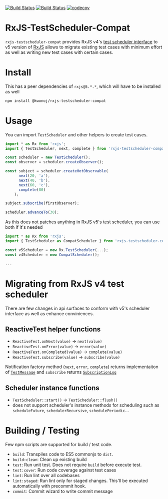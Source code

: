 [![Build Status](https://circleci.com/gh/kwonoj/rxjs-testscheduler-compat/tree/master.svg?style=shield&circle-token=:circle-token)](https://circleci.com/gh/kwonoj/rxjs-testscheduler-compat/tree/master)
[![Build Status](https://snap-ci.com/kwonoj/rxjs-testscheduler-compat/branch/master/build_image)](https://snap-ci.com/kwonoj/rxjs-testscheduler-compat/branch/master)
[![codecov](https://codecov.io/gh/kwonoj/rxjs-testscheduler-compat/branch/master/graph/badge.svg)](https://codecov.io/gh/kwonoj/rxjs-testscheduler-compat)

# RxJS-TestScheduler-Compat

`rxjs-testscheduler-compat` provides RxJS v4's [test scheduler interface](https://github.com/Reactive-Extensions/RxJS/blob/master/doc/api/testing/testscheduler.md) to v5 version of [RxJS](https://github.com/ReactiveX/rxjs) allows to migrate existing test cases with minimum effort as well as writing new test cases with certain cases.

# Install

This has a peer dependencies of `rxjs@5.*.*`, which will have to be installed as well

```sh
npm install @kwonoj/rxjs-testscheduler-compat
```

# Usage

You can import `TestScheduler` and other helpers to create test cases.

```js
import * as Rx from 'rxjs';
import { TestScheduler, next, complete } from 'rxjs-testscheduler-compat';

const scheduler = new TestScheduler();
const observer = scheduler.createObserver();

const subject = scheduler.createHotObservable(
      next(20, 'a'),
      next(40, 'b'),
      next(60, 'c'),
      complete(80)
    );

subject.subscribe(firstObserver);

scheduler.advanceTo(30);
```

As this does not patches anything in RxJS v5's test scheduler, you can use both if it's needed

```js
import * as Rx from 'rxjs';
import { TestScheduler as CompatScheduler } from 'rxjs-testscheduler-compat';

const v5Scheduler = new Rx.TestScheduler(...);
const v4Scheduler = new CompatScheduler();

...
```

# Migrating from RxJS v4 test scheduler

There are few changes in api surfaces to conform with v5's scheduler interface as well as enhance conviniences.

## ReactiveTest helper functions

- `ReactiveTest.onNext(value)` -> `next(value)`
- `ReactiveTest.onError(value)` -> `error(value)`
- `ReactiveTest.onCompleted(value)` -> `complete(value)`
- `ReactiveTest.subscribe(value)` -> `subscribe(value)`

Notification factory method (`next`, `error`, `complete`) returns implementaiton of [`TestMessage`](https://github.com/ReactiveX/rxjs/blob/master/src/testing/TestMessage.ts)
and `subscribe` returns [`SubscriptionLog`](https://github.com/ReactiveX/rxjs/blob/master/src/testing/SubscriptionLog.ts)

## Scheduler instance functions

- `TestScheduler::start()` -> `TestScheduler::flush()`
- does not support scheduler's instance methods for scheduling such as `scheduleFuture`, `schedulerRecursive`, `schedulePeriodic`...

# Building / Testing

Few npm scripts are supported for build / test code.

- `build`: Transpiles code to ES5 commonjs to `dist`.
- `build:clean`: Clean up existing build
- `test`: Run unit test. Does not require `build` before execute test.
- `test:cover`: Run code coverage against test cases
- `lint`: Run lint over all codebases
- `lint:staged`: Run lint only for staged changes. This'll be executed automatically with precommit hook.
- `commit`: Commit wizard to write commit message